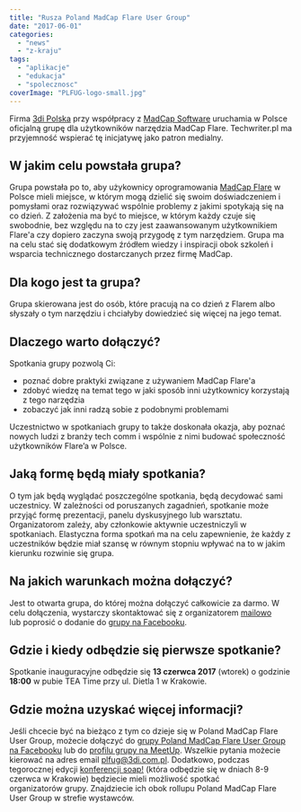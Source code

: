 ```yaml
---
title: "Rusza Poland MadCap Flare User Group"
date: "2017-06-01"
categories:
  - "news"
  - "z-kraju"
tags:
  - "aplikacje"
  - "edukacja"
  - "spolecznosc"
coverImage: "PLFUG-logo-small.jpg"
---
```


Firma [3di Polska](http://3di.com.pl/) przy współpracy z [MadCap Software](http://www.madcapsoftware.com/) uruchamia w Polsce oficjalną grupę dla użytkowników narzędzia MadCap Flare. Techwriter.pl ma przyjemność wspierać tę inicjatywę jako patron medialny.

## W jakim celu powstała grupa?

Grupa powstała po to, aby użykownicy oprogramowania [MadCap Flare](http://www.madcapsoftware.com/products/flare/) w Polsce mieli miejsce, w którym mogą dzielić się swoim doświadczeniem i pomysłami oraz rozwiązywać wspólnie problemy z jakimi spotykają się na co dzień. Z założenia ma być to miejsce, w którym każdy czuje się swobodnie, bez względu na to czy jest zaawansowanym użytkownikiem Flare'a czy dopiero zaczyna swoją przygodę z tym narzędziem. Grupa ma na celu stać się dodatkowym źródłem wiedzy i inspiracji obok szkoleń i wsparcia technicznego dostarczanych przez firmę MadCap.

## Dla kogo jest ta grupa?

Grupa skierowana jest do osób, które pracują na co dzień z Flarem albo słyszały o tym narzędziu i chciałyby dowiedzieć się więcej na jego temat.

## Dlaczego warto dołączyć?

Spotkania grupy pozwolą Ci:

- poznać dobre praktyki związane z używaniem MadCap Flare'a
- zdobyć wiedzę na temat tego w jaki sposób inni użytkownicy korzystają z tego narzędzia
- zobaczyć jak inni radzą sobie z podobnymi problemami

Uczestnictwo w spotkaniach grupy to także doskonała okazja, aby poznać nowych ludzi z branży tech comm i wspólnie z nimi budować społeczność użytkowników Flare’a w Polsce.

## Jaką formę będą miały spotkania?

O tym jak będą wyglądać poszczególne spotkania, będą decydować sami uczestnicy. W zależności od poruszanych zagadnień, spotkanie może przyjąć formę prezentacji, panelu dyskusyjnego lub warsztatu. Organizatorom zależy, aby członkowie aktywnie uczestniczyli w spotkaniach. Elastyczna forma spotkań ma na celu zapewnienie, że każdy z uczestników będzie miał szansę w równym stopniu wpływać na to w jakim kierunku rozwinie się grupa.

## Na jakich warunkach można dołączyć?

Jest to otwarta grupa, do której można dołączyć całkowicie za darmo. W celu dołączenia, wystarczy skontaktować się z organizatorem [mailowo](mailto:plfug@3di.com.pl) lub poprosić o dodanie do [grupy na Facebooku](https://web.facebook.com/groups/PLFUG/).

## Gdzie i kiedy odbędzie się pierwsze spotkanie?

Spotkanie inauguracyjne odbędzie się **13 czerwca 2017** (wtorek) o godzinie **18:00** w pubie TEA Time przy ul. Dietla 1 w Krakowie.

## Gdzie można uzyskać więcej informacji?

Jeśli chcecie być na bieżąco z tym co dzieje się w Poland MadCap Flare User Group, możecie dołączyć do [grupy Poland MadCap Flare User Group na Facebooku](https://web.facebook.com/groups/PLFUG/) lub do [profilu grupy na MeetUp](https://www.meetup.com/Poland-MadCap-Flare-User-Group/). Wszelkie pytania możecie kierować na adres email [plfug@3di.com.pl](mailto:plfug@3di.com.pl). Dodatkowo, podczas tegorocznej edycji [konferencji soap!](http://soapconf.com/) (która odbędzie się w dniach 8-9 czerwca w Krakowie) będziecie mieli możliwość spotkać organizatorów grupy. Znajdziecie ich obok rollupu Poland MadCap Flare User Group w strefie wystawców.
